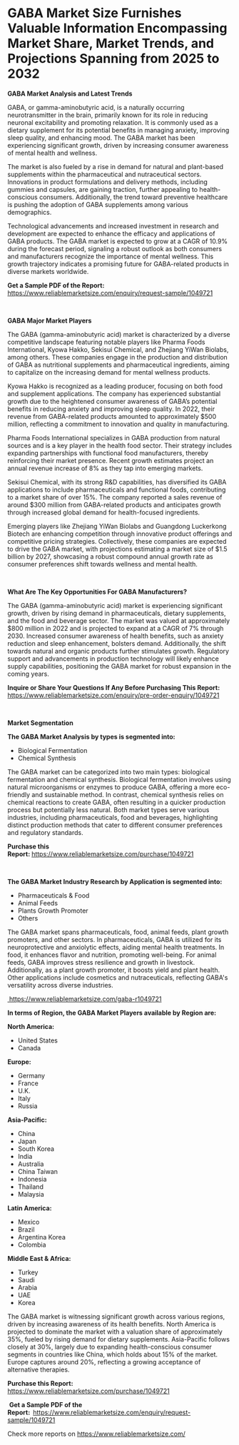 <p><h1>GABA Market Size Furnishes Valuable Information Encompassing Market Share, Market Trends, and Projections Spanning from 2025 to 2032</h1></p><p><strong>GABA Market Analysis and Latest Trends</strong></p>
<p><p>GABA, or gamma-aminobutyric acid, is a naturally occurring neurotransmitter in the brain, primarily known for its role in reducing neuronal excitability and promoting relaxation. It is commonly used as a dietary supplement for its potential benefits in managing anxiety, improving sleep quality, and enhancing mood. The GABA market has been experiencing significant growth, driven by increasing consumer awareness of mental health and wellness.</p><p>The market is also fueled by a rise in demand for natural and plant-based supplements within the pharmaceutical and nutraceutical sectors. Innovations in product formulations and delivery methods, including gummies and capsules, are gaining traction, further appealing to health-conscious consumers. Additionally, the trend toward preventive healthcare is pushing the adoption of GABA supplements among various demographics.</p><p>Technological advancements and increased investment in research and development are expected to enhance the efficacy and applications of GABA products. The GABA market is expected to grow at a CAGR of 10.9% during the forecast period, signaling a robust outlook as both consumers and manufacturers recognize the importance of mental wellness. This growth trajectory indicates a promising future for GABA-related products in diverse markets worldwide.</p></p>
<p><strong>Get a Sample PDF of the Report:&nbsp;</strong> <a href="https://www.reliablemarketsize.com/enquiry/request-sample/1049721?utm_campaign=1998&utm_medium=2&utm_source=Github&utm_content=ia&utm_term=31012025&utm_id=gaba">https://www.reliablemarketsize.com/enquiry/request-sample/1049721</a></p>
<p>&nbsp;</p>
<p><strong>GABA Major Market Players</strong></p>
<p><p>The GABA (gamma-aminobutyric acid) market is characterized by a diverse competitive landscape featuring notable players like Pharma Foods International, Kyowa Hakko, Sekisui Chemical, and Zhejiang YiWan Biolabs, among others. These companies engage in the production and distribution of GABA as nutritional supplements and pharmaceutical ingredients, aiming to capitalize on the increasing demand for mental wellness products.</p><p>Kyowa Hakko is recognized as a leading producer, focusing on both food and supplement applications. The company has experienced substantial growth due to the heightened consumer awareness of GABA’s potential benefits in reducing anxiety and improving sleep quality. In 2022, their revenue from GABA-related products amounted to approximately $500 million, reflecting a commitment to innovation and quality in manufacturing.</p><p>Pharma Foods International specializes in GABA production from natural sources and is a key player in the health food sector. Their strategy includes expanding partnerships with functional food manufacturers, thereby reinforcing their market presence. Recent growth estimates project an annual revenue increase of 8% as they tap into emerging markets.</p><p>Sekisui Chemical, with its strong R&D capabilities, has diversified its GABA applications to include pharmaceuticals and functional foods, contributing to a market share of over 15%. The company reported a sales revenue of around $300 million from GABA-related products and anticipates growth through increased global demand for health-focused ingredients.</p><p>Emerging players like Zhejiang YiWan Biolabs and Guangdong Luckerkong Biotech are enhancing competition through innovative product offerings and competitive pricing strategies. Collectively, these companies are expected to drive the GABA market, with projections estimating a market size of $1.5 billion by 2027, showcasing a robust compound annual growth rate as consumer preferences shift towards wellness and mental health.</p></p>
<p>&nbsp;</p>
<p><strong>What Are The Key Opportunities For GABA Manufacturers?</strong></p>
<p><p>The GABA (gamma-aminobutyric acid) market is experiencing significant growth, driven by rising demand in pharmaceuticals, dietary supplements, and the food and beverage sector. The market was valued at approximately $800 million in 2022 and is projected to expand at a CAGR of 7% through 2030. Increased consumer awareness of health benefits, such as anxiety reduction and sleep enhancement, bolsters demand. Additionally, the shift towards natural and organic products further stimulates growth. Regulatory support and advancements in production technology will likely enhance supply capabilities, positioning the GABA market for robust expansion in the coming years.</p></p>
<p><strong>Inquire or Share Your Questions If Any Before Purchasing This Report:</strong> <a href="https://www.reliablemarketsize.com/enquiry/pre-order-enquiry/1049721?utm_campaign=1998&utm_medium=2&utm_source=Github&utm_content=ia&utm_term=31012025&utm_id=gaba">https://www.reliablemarketsize.com/enquiry/pre-order-enquiry/1049721</a></p>
<p>&nbsp;</p>
<p><strong>Market Segmentation</strong></p>
<p><strong>The GABA Market Analysis by types is segmented into:</strong></p>
<p><ul><li>Biological Fermentation</li><li>Chemical Synthesis</li></ul></p>
<p><p>The GABA market can be categorized into two main types: biological fermentation and chemical synthesis. Biological fermentation involves using natural microorganisms or enzymes to produce GABA, offering a more eco-friendly and sustainable method. In contrast, chemical synthesis relies on chemical reactions to create GABA, often resulting in a quicker production process but potentially less natural. Both market types serve various industries, including pharmaceuticals, food and beverages, highlighting distinct production methods that cater to different consumer preferences and regulatory standards.</p></p>
<p><strong>Purchase this Report:&nbsp;</strong><a href="https://www.reliablemarketsize.com/purchase/1049721?utm_campaign=1998&utm_medium=2&utm_source=Github&utm_content=ia&utm_term=31012025&utm_id=gaba">https://www.reliablemarketsize.com/purchase/1049721</a></p>
<p>&nbsp;</p>
<p><strong>The GABA Market Industry Research by Application is segmented into:</strong></p>
<p><ul><li>Pharmaceuticals & Food</li><li>Animal Feeds</li><li>Plants Growth Promoter</li><li>Others</li></ul></p>
<p><p>The GABA market spans pharmaceuticals, food, animal feeds, plant growth promoters, and other sectors. In pharmaceuticals, GABA is utilized for its neuroprotective and anxiolytic effects, aiding mental health treatments. In food, it enhances flavor and nutrition, promoting well-being. For animal feeds, GABA improves stress resilience and growth in livestock. Additionally, as a plant growth promoter, it boosts yield and plant health. Other applications include cosmetics and nutraceuticals, reflecting GABA's versatility across diverse industries.</p></p>
<p><a href="https://www.reliablemarketsize.com/gaba-r1049721?utm_campaign=1998&utm_medium=2&utm_source=Github&utm_content=ia&utm_term=31012025&utm_id=gaba">&nbsp;https://www.reliablemarketsize.com/gaba-r1049721</a></p>
<p><strong>In terms of Region, the GABA Market Players available by Region are:</strong></p>
<p>
    <p> <strong> North America: </strong>
        <ul>
            <li>United States</li>
            <li>Canada</li>
        </ul>
        </p> 
    <p> <strong> Europe: </strong>
        <ul>
            <li>Germany</li>
            <li>France</li>
            <li>U.K.</li>
            <li>Italy</li>
            <li>Russia</li>
        </ul>
        </p> 
    <p> <strong> Asia-Pacific: </strong>
        <ul>
            <li>China</li>
            <li>Japan</li>
            <li>South Korea</li>
            <li>India</li>
            <li>Australia</li>
            <li>China Taiwan</li>
            <li>Indonesia</li>
            <li>Thailand</li>
            <li>Malaysia</li>
        </ul>
        </p> 
    <p> <strong> Latin America: </strong>
        <ul>
            <li>Mexico</li>
            <li>Brazil</li>
            <li>Argentina Korea</li>
            <li>Colombia</li>
        </ul>
        </p> 
    <p> <strong> Middle East & Africa: </strong>
        <ul>
            <li>Turkey</li>
            <li>Saudi</li>
            <li>Arabia</li>
            <li>UAE</li>
            <li>Korea</li>
        </ul>
    </p>
    </p>
<p><p>The GABA market is witnessing significant growth across various regions, driven by increasing awareness of its health benefits. North America is projected to dominate the market with a valuation share of approximately 35%, fueled by rising demand for dietary supplements. Asia-Pacific follows closely at 30%, largely due to expanding health-conscious consumer segments in countries like China, which holds about 15% of the market. Europe captures around 20%, reflecting a growing acceptance of alternative therapies.</p></p>
<p><strong>Purchase this Report: </strong><a href="https://www.reliablemarketsize.com/purchase/1049721?utm_campaign=1998&utm_medium=2&utm_source=Github&utm_content=ia&utm_term=31012025&utm_id=gaba">https://www.reliablemarketsize.com/purchase/1049721</a></p>
<p>&nbsp;<strong>Get a Sample PDF of the Report:&nbsp;&nbsp;</strong><a href="https://www.reliablemarketsize.com/enquiry/request-sample/1049721?utm_campaign=1998&utm_medium=2&utm_source=Github&utm_content=ia&utm_term=31012025&utm_id=gaba">https://www.reliablemarketsize.com/enquiry/request-sample/1049721</a></p>
<p><strong></strong></p>
<p>Check more reports on <a href="https://www.reliablemarketsize.com/?utm_campaign=1998&utm_medium=2&utm_source=Github&utm_content=ia&utm_term=31012025&utm_id=gaba">https://www.reliablemarketsize.com/</a></p>